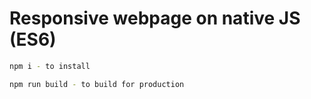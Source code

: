# Responsive webpage on native JS (ES6)
``` bash
npm i - to install

npm run build - to build for production
```
